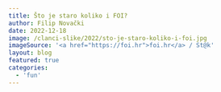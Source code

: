 ```yaml
---
title: Što je staro koliko i FOI?
author: Filip Novački
date: 2022-12-18
image: /clanci-slike/2022/sto-je-staro-koliko-i-foi.jpg
imageSource: '<a href="https://foi.hr">foi.hr</a> / St@k'
layout: blog
featured: true
categories:
  - 'fun'
---
```


<script>
  import ImageSteps from '$lib/article-components/ImageSteps.svelte';

  const data = [
    {
      caption: 'Jamajka',
      imageUrl: '/clanci-slike/2022/starije-od-foija/jamaica.png',
    },
    {
      caption: 'Trinidad i Tobago',
      imageUrl: '/clanci-slike/2022/starije-od-foija/trinidad-tobago.png',
    },
    {
      caption: 'Gvajana',
      imageUrl: '/clanci-slike/2022/starije-od-foija/gvajana.png',
    },
    {
      caption: 'Barbados',
      imageUrl: '/clanci-slike/2022/starije-od-foija/barbados.png',
    },
    {
      caption: 'Alžir',
      imageUrl: '/clanci-slike/2022/starije-od-foija/algiers.png',
    },
    {
      caption: 'Ruanda',
      imageUrl: '/clanci-slike/2022/starije-od-foija/rwanda.png',
    },
    {
      caption: 'Uganda',
      imageUrl: '/clanci-slike/2022/starije-od-foija/uganda.png',
    },
    {
      caption: 'Burundi',
      imageUrl: '/clanci-slike/2022/starije-od-foija/burunda.png',
    },
    {
      caption: 'Kubanska kriza',
      imageUrl: '/clanci-slike/2022/starije-od-foija/kubanska-kriza.png',
    },
    {
      caption: 'James Bond',
      imageUrl: '/clanci-slike/2022/starije-od-foija/bond.png',
    },
    {
      caption: 'Svijet bez Marylin Monroe',
      imageUrl: '/clanci-slike/2022/starije-od-foija/marilyn-monroe.png',
    },
    {
      caption: 'Lolita',
      imageUrl: '/clanci-slike/2022/starije-od-foija/lolita.png',
    },
    {
      caption: 'Ubiti pticu rugalicu',
      imageUrl: '/clanci-slike/2022/starije-od-foija/mockingbird.png',
    },
    {
      caption: 'Lawrence od Arabije',
      imageUrl: '/clanci-slike/2022/starije-od-foija/lawrence-of-arabia.png',
    },
    {
      caption: 'Indexi',
      imageUrl: '/clanci-slike/2022/starije-od-foija/indexi.png',
    },
    {
      caption: 'The Rolling Stones',
      imageUrl: '/clanci-slike/2022/starije-od-foija/rolling-stones.png',
    },
    {
      caption: 'Izraz “osobno računalo”',
      imageUrl: '/clanci-slike/2022/starije-od-foija/pc.png',
    },
    {
      caption: 'Kirk Hammett (Metallica)',
      imageUrl: '/clanci-slike/2022/starije-od-foija/kirk-hammett.png',
    },
    {
      caption: 'Elvis Presley - Can’t Help Falling in Love',
      imageUrl: '/clanci-slike/2022/starije-od-foija/elvis.png',
    },
    {
      caption: 'Ray Charles - I Can’t Stop Loving You',
      imageUrl: '/clanci-slike/2022/starije-od-foija/ray-charles.png',
    },
    {
      caption: 'Karlheinz Stockhousen - Klavierstück X',
      imageUrl: '/clanci-slike/2022/starije-od-foija/klavierstuckx.png',
    },
    {
      imageUrl: '/clanci-slike/2022/starije-od-foija/metronomi.png',
      caption: 'György Ligeti - Poème symphonique, skladba za 100 metronoma',
    },
  ];
  // py-40 bg-red-200
</script>

<ImageSteps steps={data} />

